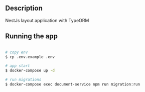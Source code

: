 ## Description

NestJs layout application with TypeORM

## Running the app

```bash

# copy env
$ cp .env.example .env

# app start
$ docker-compose up -d

# run migrations
$ docker-compose exec document-service npm run migration:run
```
